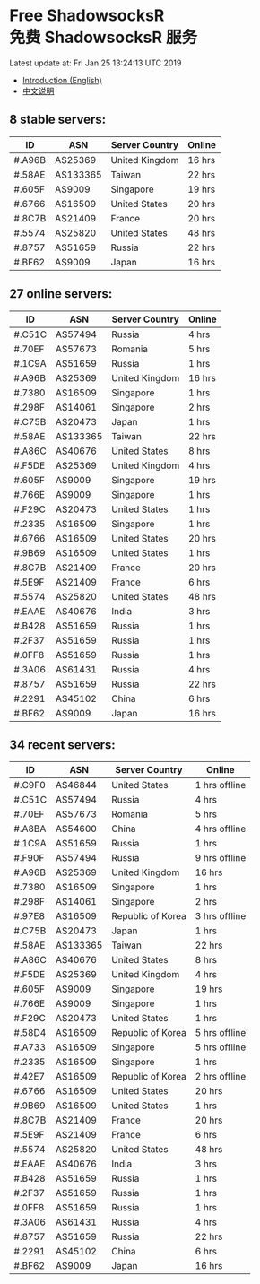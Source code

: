 # Free ShadowsocksR<br>免费 ShadowsocksR 服务

Latest update at: Fri Jan 25 13:24:13 UTC 2019

- [Introduction (English)](https://vision-network.readthedocs.io/en/latest/autossr/autossr.html)
- [中文说明](https://vision-network.readthedocs.io/zh_CN/latest/autossr/autossr.html)


## 8 stable servers:

| ID | ASN | Server Country | Online |
| ------ | ------ | ------ | ------ |
| #.A96B | AS25369 | United Kingdom | 16 hrs |
| #.58AE | AS133365 | Taiwan | 22 hrs |
| #.605F | AS9009 | Singapore | 19 hrs |
| #.6766 | AS16509 | United States | 20 hrs |
| #.8C7B | AS21409 | France | 20 hrs |
| #.5574 | AS25820 | United States | 48 hrs |
| #.8757 | AS51659 | Russia | 22 hrs |
| #.BF62 | AS9009 | Japan | 16 hrs |

## 27 online servers:

| ID | ASN | Server Country | Online |
| ------ | ------ | ------ | ------ |
| #.C51C | AS57494 | Russia | 4 hrs |
| #.70EF | AS57673 | Romania | 5 hrs |
| #.1C9A | AS51659 | Russia | 1 hrs |
| #.A96B | AS25369 | United Kingdom | 16 hrs |
| #.7380 | AS16509 | Singapore | 1 hrs |
| #.298F | AS14061 | Singapore | 2 hrs |
| #.C75B | AS20473 | Japan | 1 hrs |
| #.58AE | AS133365 | Taiwan | 22 hrs |
| #.A86C | AS40676 | United States | 8 hrs |
| #.F5DE | AS25369 | United Kingdom | 4 hrs |
| #.605F | AS9009 | Singapore | 19 hrs |
| #.766E | AS9009 | Singapore | 1 hrs |
| #.F29C | AS20473 | United States | 1 hrs |
| #.2335 | AS16509 | Singapore | 1 hrs |
| #.6766 | AS16509 | United States | 20 hrs |
| #.9B69 | AS16509 | United States | 1 hrs |
| #.8C7B | AS21409 | France | 20 hrs |
| #.5E9F | AS21409 | France | 6 hrs |
| #.5574 | AS25820 | United States | 48 hrs |
| #.EAAE | AS40676 | India | 3 hrs |
| #.B428 | AS51659 | Russia | 1 hrs |
| #.2F37 | AS51659 | Russia | 1 hrs |
| #.0FF8 | AS51659 | Russia | 1 hrs |
| #.3A06 | AS61431 | Russia | 4 hrs |
| #.8757 | AS51659 | Russia | 22 hrs |
| #.2291 | AS45102 | China | 6 hrs |
| #.BF62 | AS9009 | Japan | 16 hrs |

## 34 recent servers:

| ID | ASN | Server Country | Online |
| ------ | ------ | ------ | ------ |
| #.C9F0 | AS46844 | United States | 1 hrs offline |
| #.C51C | AS57494 | Russia | 4 hrs |
| #.70EF | AS57673 | Romania | 5 hrs |
| #.A8BA | AS54600 | China | 4 hrs offline |
| #.1C9A | AS51659 | Russia | 1 hrs |
| #.F90F | AS57494 | Russia | 9 hrs offline |
| #.A96B | AS25369 | United Kingdom | 16 hrs |
| #.7380 | AS16509 | Singapore | 1 hrs |
| #.298F | AS14061 | Singapore | 2 hrs |
| #.97E8 | AS16509 | Republic of Korea | 3 hrs offline |
| #.C75B | AS20473 | Japan | 1 hrs |
| #.58AE | AS133365 | Taiwan | 22 hrs |
| #.A86C | AS40676 | United States | 8 hrs |
| #.F5DE | AS25369 | United Kingdom | 4 hrs |
| #.605F | AS9009 | Singapore | 19 hrs |
| #.766E | AS9009 | Singapore | 1 hrs |
| #.F29C | AS20473 | United States | 1 hrs |
| #.58D4 | AS16509 | Republic of Korea | 5 hrs offline |
| #.A733 | AS16509 | Singapore | 5 hrs offline |
| #.2335 | AS16509 | Singapore | 1 hrs |
| #.42E7 | AS16509 | Republic of Korea | 2 hrs offline |
| #.6766 | AS16509 | United States | 20 hrs |
| #.9B69 | AS16509 | United States | 1 hrs |
| #.8C7B | AS21409 | France | 20 hrs |
| #.5E9F | AS21409 | France | 6 hrs |
| #.5574 | AS25820 | United States | 48 hrs |
| #.EAAE | AS40676 | India | 3 hrs |
| #.B428 | AS51659 | Russia | 1 hrs |
| #.2F37 | AS51659 | Russia | 1 hrs |
| #.0FF8 | AS51659 | Russia | 1 hrs |
| #.3A06 | AS61431 | Russia | 4 hrs |
| #.8757 | AS51659 | Russia | 22 hrs |
| #.2291 | AS45102 | China | 6 hrs |
| #.BF62 | AS9009 | Japan | 16 hrs |


